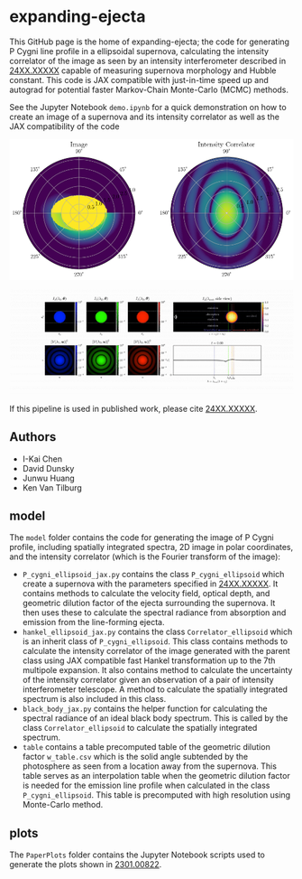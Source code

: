 # expanding-ejecta
[comment]:[![arXiv](https://img.shields.io/badge/arXiv-2301.00822%20-green.svg)](https://arxiv.org/abs/24XX.XXXXX)

This GitHub page is the home of expanding-ejecta; the code for generating P Cygni line profile in a ellipsoidal supernova, calculating the intensity correlator of the image as seen by an intensity interferometer described in [24XX.XXXXX](https://arxiv.org/abs/24XX.XXXXX) capable of measuring supernova morphology and Hubble constant. This code is JAX compatible with just-in-time speed up and autograd for potential faster Markov-Chain Monte-Carlo (MCMC) methods.

See the Jupyter Notebook `demo.ipynb` for a quick demonstration on how to create an image of a supernova and its intensity correlator as well as the JAX compatibility of the code

![RingFlux](/plots/ellipsoid.png)
![alternative text](/plots/EEM_animation.gif)

If this pipeline is used in published work, please cite [24XX.XXXXX](https://arxiv.org/abs/24XX.XXXXX).

## Authors

- I-Kai Chen
- David Dunsky
- Junwu Huang
- Ken Van Tilburg

## model

The `model` folder contains the code for generating the image of P Cygni profile, including spatially integrated spectra, 2D image in polar coordinates, and the intensity correlator (which is the Fourier transform of the image):
- `P_cygni_ellipsoid_jax.py` contains the class `P_cygni_ellipsoid` which create a supernova with the parameters specified in [24XX.XXXXX](https://arxiv.org/abs/24XX.XXXXX). It contains methods to calculate the velocity field, optical depth, and geometric dilution factor of the ejecta surrounding the supernova. It then uses these to calculate the spectral radiance from absorption and emission from the line-forming ejecta.
- `hankel_ellipsoid_jax.py` contains the class `Correlator_ellipsoid` which is an inherit class of `P_cygni_ellipsoid`. This class contains methods to calculate the intensity correlator of the image generated with the parent class using JAX compatible fast Hankel transformation up to the 7th multipole expansion. It also contains method to calculate the uncertainty of the intensity correlator given an observation of a pair of intensity interferometer telescope. A method to calculate the spatially integrated spectrum is also included in this class.
- `black_body_jax.py` contains the helper function for calculating the spectral radiance of an ideal black body spectrum. This is called by the class `Correlator_ellipsoid` to calculate the spatially integrated spectrum.
- `table` contains a table precomputed table of the geometric dilution factor `w_table.csv` which is the solid angle subtended by the photosphere as seen from a location away from the supernova. This table serves as an interpolation table when the geometric dilution factor is needed for the emission line profile when calculated in the class `P_cygni_ellipsoid`. This table is precomputed with high resolution using Monte-Carlo method.

## plots

The `PaperPlots` folder contains the Jupyter Notebook scripts used to generate the plots shown in [2301.00822](https://arxiv.org/abs/2301.00822).
